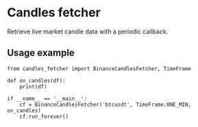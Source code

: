 # Candles fetcher
Retrieve live market candle data with a periodic callback.
## Usage example
```
from candles_fetcher import BinanceCandlesFetcher, TimeFrame

def on_candles(df):
    print(df)

if __name__ == '__main__':
    cf = BinanceCandlesFetcher('btcusdt', TimeFrame.ONE_MIN, on_candles)
    cf.run_forever()
```
